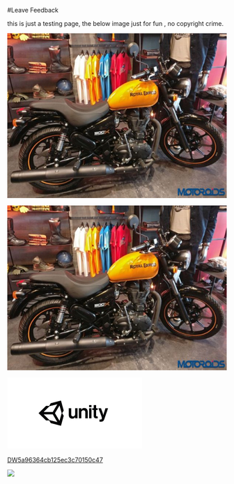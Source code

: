 #Leave Feedback

<div id="feedback-container"></div>
this is just a testing page,
the below image just for fun , no copyright crime.

![abc](../DevImages/RoyalEnfiled2.png)

![abc](./DevImages/RoyalEnfiled2.png)



![abc](Images/DW5a963922d2f2b83b4ce3e9c6.png)


[DW5a96364cb125ec3c70150c47](Examples/DW5a96364cb125ec3c70150c47.cs)

![](https://images.pexels.com/photos/67636/rose-blue-flower-rose-blooms-67636.jpeg)
